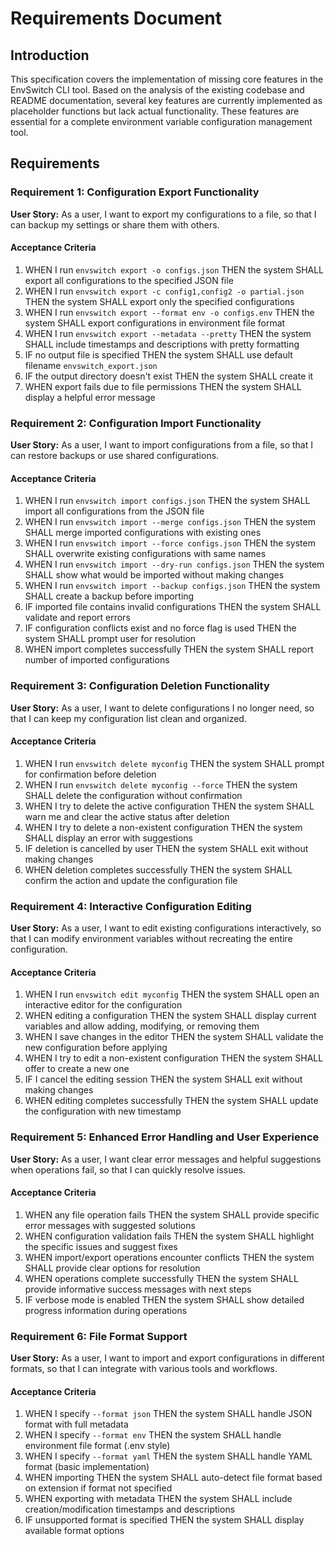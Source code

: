 # Requirements Document

## Introduction

This specification covers the implementation of missing core features in the EnvSwitch CLI tool. Based on the analysis of the existing codebase and README documentation, several key features are currently implemented as placeholder functions but lack actual functionality. These features are essential for a complete environment variable configuration management tool.

## Requirements

### Requirement 1: Configuration Export Functionality

**User Story:** As a user, I want to export my configurations to a file, so that I can backup my settings or share them with others.

#### Acceptance Criteria

1. WHEN I run `envswitch export -o configs.json` THEN the system SHALL export all configurations to the specified JSON file
2. WHEN I run `envswitch export -c config1,config2 -o partial.json` THEN the system SHALL export only the specified configurations
3. WHEN I run `envswitch export --format env -o configs.env` THEN the system SHALL export configurations in environment file format
4. WHEN I run `envswitch export --metadata --pretty` THEN the system SHALL include timestamps and descriptions with pretty formatting
5. IF no output file is specified THEN the system SHALL use default filename `envswitch_export.json`
6. IF the output directory doesn't exist THEN the system SHALL create it
7. WHEN export fails due to file permissions THEN the system SHALL display a helpful error message

### Requirement 2: Configuration Import Functionality

**User Story:** As a user, I want to import configurations from a file, so that I can restore backups or use shared configurations.

#### Acceptance Criteria

1. WHEN I run `envswitch import configs.json` THEN the system SHALL import all configurations from the JSON file
2. WHEN I run `envswitch import --merge configs.json` THEN the system SHALL merge imported configurations with existing ones
3. WHEN I run `envswitch import --force configs.json` THEN the system SHALL overwrite existing configurations with same names
4. WHEN I run `envswitch import --dry-run configs.json` THEN the system SHALL show what would be imported without making changes
5. WHEN I run `envswitch import --backup configs.json` THEN the system SHALL create a backup before importing
6. IF imported file contains invalid configurations THEN the system SHALL validate and report errors
7. IF configuration conflicts exist and no force flag is used THEN the system SHALL prompt user for resolution
8. WHEN import completes successfully THEN the system SHALL report number of imported configurations

### Requirement 3: Configuration Deletion Functionality

**User Story:** As a user, I want to delete configurations I no longer need, so that I can keep my configuration list clean and organized.

#### Acceptance Criteria

1. WHEN I run `envswitch delete myconfig` THEN the system SHALL prompt for confirmation before deletion
2. WHEN I run `envswitch delete myconfig --force` THEN the system SHALL delete the configuration without confirmation
3. WHEN I try to delete the active configuration THEN the system SHALL warn me and clear the active status after deletion
4. WHEN I try to delete a non-existent configuration THEN the system SHALL display an error with suggestions
5. IF deletion is cancelled by user THEN the system SHALL exit without making changes
6. WHEN deletion completes successfully THEN the system SHALL confirm the action and update the configuration file

### Requirement 4: Interactive Configuration Editing

**User Story:** As a user, I want to edit existing configurations interactively, so that I can modify environment variables without recreating the entire configuration.

#### Acceptance Criteria

1. WHEN I run `envswitch edit myconfig` THEN the system SHALL open an interactive editor for the configuration
2. WHEN editing a configuration THEN the system SHALL display current variables and allow adding, modifying, or removing them
3. WHEN I save changes in the editor THEN the system SHALL validate the new configuration before applying
4. WHEN I try to edit a non-existent configuration THEN the system SHALL offer to create a new one
5. IF I cancel the editing session THEN the system SHALL exit without making changes
6. WHEN editing completes successfully THEN the system SHALL update the configuration with new timestamp

### Requirement 5: Enhanced Error Handling and User Experience

**User Story:** As a user, I want clear error messages and helpful suggestions when operations fail, so that I can quickly resolve issues.

#### Acceptance Criteria

1. WHEN any file operation fails THEN the system SHALL provide specific error messages with suggested solutions
2. WHEN configuration validation fails THEN the system SHALL highlight the specific issues and suggest fixes
3. WHEN import/export operations encounter conflicts THEN the system SHALL provide clear options for resolution
4. WHEN operations complete successfully THEN the system SHALL provide informative success messages with next steps
5. IF verbose mode is enabled THEN the system SHALL show detailed progress information during operations

### Requirement 6: File Format Support

**User Story:** As a user, I want to import and export configurations in different formats, so that I can integrate with various tools and workflows.

#### Acceptance Criteria

1. WHEN I specify `--format json` THEN the system SHALL handle JSON format with full metadata
2. WHEN I specify `--format env` THEN the system SHALL handle environment file format (.env style)
3. WHEN I specify `--format yaml` THEN the system SHALL handle YAML format (basic implementation)
4. WHEN importing THEN the system SHALL auto-detect file format based on extension if format not specified
5. WHEN exporting with metadata THEN the system SHALL include creation/modification timestamps and descriptions
6. IF unsupported format is specified THEN the system SHALL display available format options